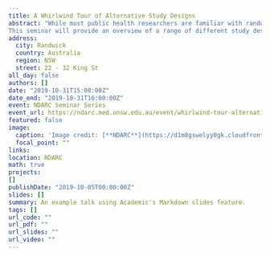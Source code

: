 ```yaml
---
title: A Whirlwind Tour of Alternative Study Designs
abstract: "While most public health researchers are familiar with randomised controlled trials and survey studies, there are a range of other study designs that are less familiar, but which have the potential to answer research questions that might be difficult or impossible with an RCT or survey design.
This seminar will provide an overview of a range of different study designs that can be used in medical and public health research, comparing them to standard designs, and describing their strengths and weaknesses."
address:
  city: Randwick
  country: Australia
  region: NSW
  street: 22 - 32 King St
all_day: false
authors: []
date: "2019-10-31T15:00:00Z"
date_end: "2019-10-31T16:00:00Z"
event: NDARC Seminar Series
event_url: https://ndarc.med.unsw.edu.au/event/whirlwind-tour-alternative-study-designs
featured: false
image:
  caption: 'Image credit: [**NDARC**](https://d1m8gswelyy0gk.cloudfront.net/sites/default/files/styles/large/public/ndarc/events/Seminar%20audience%20500_1.jpg?itok=20-wAm-I)'
  focal_point: ""
links:
location: NDARC
math: true
projects:
[]
publishDate: "2019-10-05T00:00:00Z"
slides: []
summary: An example talk using Academic's Markdown slides feature.
tags: []
url_code: ""
url_pdf: ""
url_slides: ""
url_video: ""
---
```

